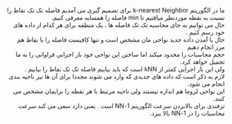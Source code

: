 <div dir="rtl">
ما در الگوریتم k-nearest Neighbor برای تصمیم گیری می آمدیم فاصله تک تک نقاط را نسبت به نقطه موردنظر میافتیم تا min فاصله را همسایه معرفی کنیم.
<br/>
حال می توانیم به جای محاسبه تک تک فاصله ها ، یک منظقه برای هر کدام از داده های خود رسم کنیم .
<br/>
حال با آمدن داده جدید نواحی مان مشخص است و تنها کافیست فاصله را با نقاط هم مرز انجام دهیم 
<br/>
حجم محاسبات را محدود میکند اما ساختن این نواحی خود بار اجرایی فراوانی را به ما تحمیل خواهد کرد.
<br/>
ولی این بار اجرایی کمتر از kNN است که باید بیاییم فاصله تک تک نقاط را بیابیم .
<br/>
لازم به ذکر است که داده های جدیدی که وارد می شوند مجددا برای آن ها نیز ناحیه بندی انجام می شود.
<br/>
این نواحی لزوما هم اندازه نیستند ولی ناحیه مرتبط با هر نقطه را برایمان مشخص می کنند.
<br/>
ترفندی برای بالابردن سرعت الگوریتم 1-NN است . یعنی دارد سعی می کند سرعت محاسبات را در 1-NN بالا ببرد.  
</div>
